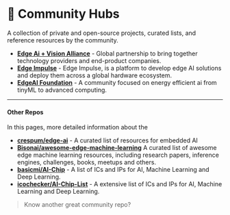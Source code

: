 # 🤝 Community Hubs

A collection of private and open-source projects, curated lists, and reference resources by the community.

- **[Edge Ai + Vision Alliance](https://www.edge-ai-vision.com/)** - Global partnership to bring together technology providers and end-product companies.
- **[Edge Impulse]()** - Edge Impulse, is a platform to develop edge AI solutions and deploy them across a global hardware ecosystem.
- **[EdgeAI Foundation](https://www.edgeaifoundation.org/)** - A community focused on energy efficient ai from tinyML to advanced computing.

---
####  Other Repos
In this pages, more detailed information about the 

- **[crespum/edge-ai](https://github.com/crespum/edge-ai)** - A curated list of resources for embedded AI 
- **[Bisonai/awesome-edge-machine-learning](https://github.com/Bisonai/awesome-edge-machine-learning)** A curated list of awesome edge machine learning resources, including research papers, inference engines, challenges, books, meetups and others.
- **[basicmi/AI-Chip](https://github.com/basicmi/AI-Chip)** - A list of ICs and IPs for AI, Machine Learning and Deep Learning.
- **[icochecker/AI-Chip-List](https://github.com/icochecker/AI-Chip-List)** - A extensive list of ICs and IPs for AI, Machine Learning and Deep Learning.

> Know another great community repo?
